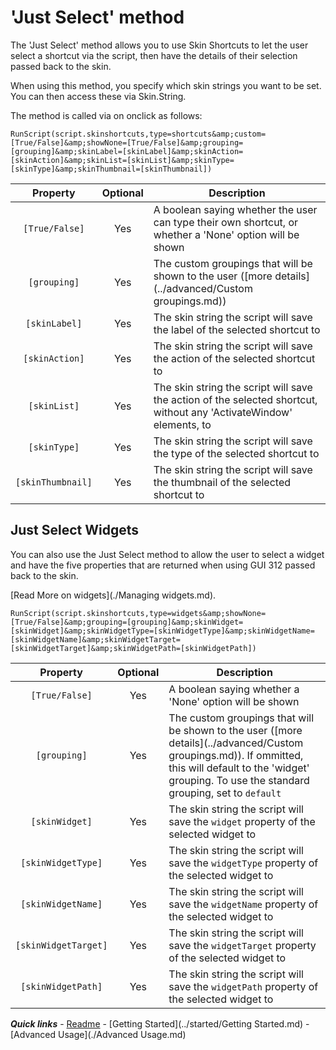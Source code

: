# 'Just Select' method

The 'Just Select' method allows you to use Skin Shortcuts to let the user select a shortcut via the script, then have the details of their selection passed back to the skin.

When using this method, you specify which skin strings you want to be set. You can then access these via Skin.String.

The method is called via on onclick as follows:

`RunScript(script.skinshortcuts,type=shortcuts&amp;custom=[True/False]&amp;showNone=[True/False]&amp;grouping=[grouping]&amp;skinLabel=[skinLabel]&amp;skinAction=[skinAction]&amp;skinList=[skinList]&amp;skinType=[skinType]&amp;skinThumbnail=[skinThumbnail])`

| Property | Optional | Description |
| :------: | :------: | ----------- |
| `[True/False]` | Yes | A boolean saying whether the user can type their own shortcut, or whether a 'None' option will be shown |
| `[grouping]`| Yes | The custom groupings that will be shown to the user ([more details](../advanced/Custom groupings.md)) |
| `[skinLabel]` | Yes | The skin string the script will save the label of the selected shortcut to |
| `[skinAction]` | Yes | The skin string the script will save the action of the selected shortcut to |
| `[skinList]` | Yes | The skin string the script will save the action of the selected shortcut, without any 'ActivateWindow' elements, to |
| `[skinType]` | Yes | The skin string the script will save the type of the selected shortcut to |
| `[skinThumbnail]` | Yes | The skin string the script will save the thumbnail of the selected shortcut to |

## Just Select Widgets

You can also use the Just Select method to allow the user to select a widget and have the five properties that are returned when using GUI 312 passed back to the skin.

[Read More on widgets](./Managing widgets.md).

`RunScript(script.skinshortcuts,type=widgets&amp;showNone=[True/False]&amp;grouping=[grouping]&amp;skinWidget=[skinWidget]&amp;skinWidgetType=[skinWidgetType]&amp;skinWidgetName=[skinWidgetName]&amp;skinWidgetTarget=[skinWidgetTarget]&amp;skinWidgetPath=[skinWidgetPath])`

| Property | Optional | Description |
| :------: | :------: | ----------- |
| `[True/False]` | Yes | A boolean saying whether a 'None' option will be shown |
| `[grouping]`| Yes | The custom groupings that will be shown to the user ([more details](../advanced/Custom groupings.md)). If ommitted, this will default to the 'widget' grouping. To use the standard grouping, set to `default` |
| `[skinWidget]` | Yes | The skin string the script will save the `widget` property of the selected widget to |
| `[skinWidgetType]` | Yes | The skin string the script will save the `widgetType` property of the selected widget to |
| `[skinWidgetName]` | Yes | The skin string the script will save the `widgetName` property of the selected widget to |
| `[skinWidgetTarget]` | Yes | The skin string the script will save the `widgetTarget` property of the selected widget to |
| `[skinWidgetPath]` | Yes | The skin string the script will save the `widgetPath` property of the selected widget to |

***Quick links*** - [Readme](../../../README.md) - [Getting Started](../started/Getting Started.md) - [Advanced Usage](./Advanced Usage.md)